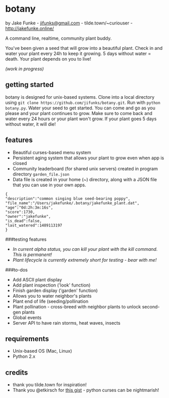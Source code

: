 # botany

by Jake Funke - jifunks@gmail.com - tilde.town/~curiouser -
http://jakefunke.online/

A command line, realtime, community plant buddy.

You've been given a seed that will grow into a beautiful plant.
Check in and water your plant every 24h to keep it growing. 5 days without water = death. Your plant depends on you to live!

*(work in progress)*

## getting started
botany is designed for unix-based systems. Clone into a local directory using `git clone https://github.com/jifunks/botany.git`. Run with `python botany.py`. Water your seed to get started. You can come and go as you please and your plant continues to grow. Make sure to come back and water every 24 hours or your plant won't grow. If your plant goes 5 days without water, it will die!

## features
* Beautiful curses-based menu system
* Persistent aging system that allows your plant to grow even when app is closed
* Community leaderboard (for shared unix servers) created in program directory `garden_file.json`
* Data file is created in your home (~) directory, along with a JSON file that you can use in your own apps.
```
{
"description":"common singing blue seed-bearing poppy",
"file_name":"/Users/jakefunke/.botany/jakefunke_plant.dat",
"age":"0d:2h:3m:16s",
"score":1730,
"owner":"jakefunke",
"is_dead":false,
"last_watered":1489113197
}
```

###testing features
* *In current alpha status, you can kill your plant with the kill command. This is permanent!*
* *Plant lifecycle is currently extremely short for testing - bear with me!*

###to-dos
* Add ASCII plant display
* Add plant inspection ('look' function)
* Finish garden display ('garden' function)
 * Allows you to water neighbor's plants
* Plant end of life (seeding/pollination
 * Plant pollination - cross-breed with neighbor plants to unlock second-gen plants
* Global events
 * Server API to have rain storms, heat waves, insects


## requirements
* Unix-based OS (Mac, Linux)
* Python 2.x

## credits
* thank you tilde.town for inspiration!
* Thank you @etkirsch for [this gist](https://gist.github.com/etkirsch/53505478f53aeeac24a5) - python curses can be nightmarish!
